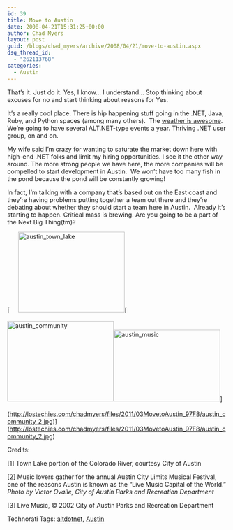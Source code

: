 ```yaml
---
id: 39
title: Move to Austin
date: 2008-04-21T15:31:25+00:00
author: Chad Myers
layout: post
guid: /blogs/chad_myers/archive/2008/04/21/move-to-austin.aspx
dsq_thread_id:
  - "262113768"
categories:
  - Austin
---
```

That&#8217;s it. Just do it. Yes, I know&#8230; I understand&#8230; Stop thinking about excuses for no and start thinking about reasons for Yes.&nbsp; 

It&#8217;s a really cool place. There is hip happening stuff going in the .NET, Java, Ruby, and Python spaces (among many others).&nbsp; The [weather is awesome](http://www.weather.com/weather/local/78704). We&#8217;re going to have several ALT.NET-type events a year. Thriving .NET user group, on and on.

My wife said I&#8217;m crazy for wanting to saturate the market down here with high-end .NET folks and limit my hiring opportunities. I see it the other way around. The more strong people we have here, the more companies will be compelled to start development in Austin.&nbsp; We won&#8217;t have too many fish in the pond because the pond will be constantly growing!

In fact, I&#8217;m talking with a company that&#8217;s based out on the East coast and they&#8217;re having problems putting together a team out there and they&#8217;re debating about whether they should start a team here in Austin.&nbsp; Already it&#8217;s starting to happen. Critical mass is brewing. Are you going to be a part of the Next Big Thing(tm)?

[<img style="border-top-width: 0px;border-left-width: 0px;border-bottom-width: 0px;margin: 0px 0px 20px 20px;border-right-width: 0px" height="184" alt="austin_town_lake" src="http://lostechies.com/chadmyers/files/2011/03MovetoAustin_97F8/austin_town_lake_5.jpg" width="244" border="0" />[<img style="border-top-width: 0px;border-left-width: 0px;border-bottom-width: 0px;margin: 0px 0px 20px;border-right-width: 0px" height="184" alt="austin_community" src="http://lostechies.com/chadmyers/files/2011/03MovetoAustin_97F8/austin_community_thumb.jpg" width="244" border="0" />[<img style="border-top-width: 0px;border-left-width: 0px;border-bottom-width: 0px;margin: 0px 0px 20px;border-right-width: 0px" height="164" alt="austin_music" src="http://lostechies.com/chadmyers/files/2011/03MovetoAustin_97F8/austin_music_thumb.jpg" width="244" border="0" />](http://lostechies.com/chadmyers/files/2011/03MovetoAustin_97F8/austin_music_2.jpg)](http://lostechies.com/chadmyers/files/2011/03MovetoAustin_97F8/austin_community_2.jpg)](http://lostechies.com/chadmyers/files/2011/03MovetoAustin_97F8/austin_community_2.jpg)

Credits: 

[1] Town Lake portion of the Colorado River, courtesy City of Austin

[2] Music lovers gather for the annual Austin City Limits Musical Festival, one of the reasons Austin is known as the &#8220;Live Music Capital of the World.&#8221; _Photo by Victor Ovalle, City of Austin Parks and Recreation Department_

[3] Live Music, © 2002 City of Austin Parks and Recreation Department

<div class="wlWriterSmartContent" style="padding-right: 0px;padding-left: 0px;padding-bottom: 0px;margin: 0px;padding-top: 0px">
  Technorati Tags: <a href="http://technorati.com/tags/altdotnet" rel="tag">altdotnet</a>, <a href="http://technorati.com/tags/Austin" rel="tag">Austin</a>
</div>

</a></a></a>